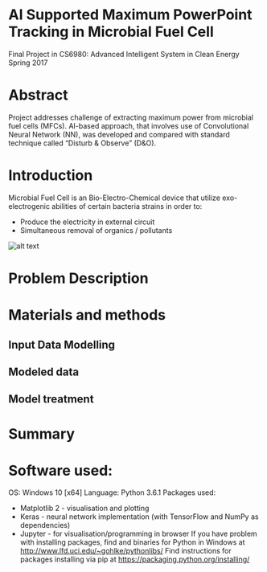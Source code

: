 # AI Supported Maximum PowerPoint Tracking in Microbial Fuel Cell
Final Project in CS6980: Advanced Intelligent System in Clean Energy
Spring 2017

# Abstract
Project addresses challenge of extracting maximum power from microbial fuel cells (MFCs). AI-based approach, that involves use of Convolutional Neural Network (NN), was developed and compared with standard technique called “Disturb & Observe” (D&O).

# Introduction
Microbial Fuel Cell is an Bio-Electro-Chemical device that utilize exo-electrogenic abilities of certain bacteria strains in order to:
- Produce the electricity in external circuit
- Simultaneous removal of organics / pollutants

![alt text](CS6890/images/MFC_Classic.png)

# Problem Description

# Materials and methods

## Input Data Modelling

## Modeled data

## Model treatment


# Summary

# Software used:
OS: Windows 10 [x64]
Language: Python 3.6.1
Packages used:
- Matplotlib 2 - visualisation and plotting
- Keras - neural network implementation (with TensorFlow and NumPy as dependencies)
- Jupyter - for visualisation/programming in browser 
If  you have problem with installing packages, find and binaries for Python in Windows at http://www.lfd.uci.edu/~gohlke/pythonlibs/
Find instructions for packages installing via pip at https://packaging.python.org/installing/
